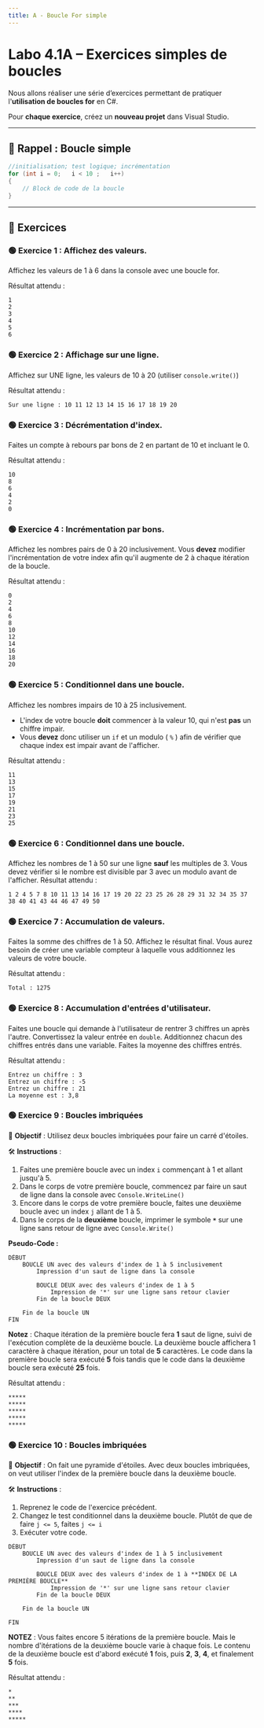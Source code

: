 ```yaml
---
title: A - Boucle For simple
---
```


# Labo 4.1A – Exercices simples de boucles

Nous allons réaliser une série d’exercices permettant de pratiquer l'**utilisation de boucles for** en C#.

Pour **chaque exercice**, créez un **nouveau projet** dans Visual Studio.

---

## 📌 Rappel : Boucle simple

```csharp
//initialisation; test logique; incrémentation  
for (int i = 0;   i < 10 ;   i++)
{
    // Block de code de la boucle
}
```



---

## 🧩 Exercices

### 🟢 Exercice 1 : Affichez des valeurs.
Affichez les valeurs de 1 à 6 dans la console avec une boucle for.

Résultat attendu :
```
1
2
3
4
5
6
```


### 🟢 Exercice 2 : Affichage sur une ligne.
Affichez sur UNE ligne, les valeurs de 10 à 20 (utiliser `console.write()`)

Résultat attendu :
```
Sur une ligne : 10 11 12 13 14 15 16 17 18 19 20
```

### 🟢 Exercice 3 : Décrémentation d'index.
Faites un compte à rebours par bons de 2 en partant de 10 et incluant le 0.

Résultat attendu :
```
10
8
6
4
2
0
```


### 🟢 Exercice 4 : Incrémentation par bons.
Affichez les nombres pairs de 0 à 20 inclusivement.
Vous **devez** modifier l'incrémentation de votre index afin qu'il augmente de 2 à chaque itération de la boucle.

Résultat attendu :
```
0
2
4
6
8
10
12
14
16
18
20
```

### 🟢 Exercice 5 : Conditionnel dans une boucle.
Affichez les nombres impairs de 10 à 25 inclusivement.
 * L'index de votre boucle **doit** commencer à la valeur 10, qui n'est **pas** un chiffre impair.
 * Vous **devez** donc utiliser un  `if` et un modulo ( `%` ) afin de vérifier que chaque index est impair avant de l'afficher.

Résultat attendu :
```
11
13
15
17
19
21
23
25
```

### 🟢 Exercice 6 : Conditionnel dans une boucle.
Affichez les nombres de 1 à 50 sur une ligne **sauf** les multiples de 3.
Vous devez vérifier si le nombre est divisible par 3 avec un modulo avant de l'afficher.
Résultat attendu :
```
1 2 4 5 7 8 10 11 13 14 16 17 19 20 22 23 25 26 28 29 31 32 34 35 37 38 40 41 43 44 46 47 49 50
```

### 🟢 Exercice 7 : Accumulation de valeurs.
Faites la somme des chiffres de 1 à 50.
Affichez le résultat final.
Vous aurez besoin de créer une variable compteur à laquelle vous additionnez les valeurs de votre boucle.

Résultat attendu :
```
Total : 1275
```

### 🟢 Exercice 8 : Accumulation d'entrées d'utilisateur.
Faites une boucle qui demande à l'utilisateur de rentrer 3 chiffres un après l'autre.
Convertissez la valeur entrée en `double`.
Additionnez chacun des chiffres entrés dans une variable.
Faites la moyenne des chiffres entrés.

Résultat attendu :
```
Entrez un chiffre : 3
Entrez un chiffre : -5
Entrez un chiffre : 21
La moyenne est : 3,8
```



### 🟢 Exercice 9 : Boucles imbriquées
🎯 **Objectif** : Utilisez deux boucles imbriquées pour faire un carré d'étoiles. 

🛠️ **Instructions** :
1. Faites une première boucle avec un index `i` commençant à 1 et allant jusqu'à 5.
2. Dans le corps de votre première boucle, commencez par faire un saut de ligne dans la console avec `Console.WriteLine()`
3. Encore dans le corps de votre première boucle, faites une deuxième boucle avec un index `j` allant de 1 à 5.
4. Dans le corps de la **deuxième** boucle, imprimer le symbole __`*`__ sur une ligne sans retour de ligne avec `Console.Write()`

**Pseudo-Code :**
```
DÉBUT
    BOUCLE UN avec des valeurs d'index de 1 à 5 inclusivement
        Impression d'un saut de ligne dans la console

        BOUCLE DEUX avec des valeurs d'index de 1 à 5
            Impression de '*' sur une ligne sans retour clavier
        Fin de la boucle DEUX

    Fin de la boucle UN
FIN
```
**Notez** : Chaque itération de la première boucle fera **1** saut de ligne, suivi de l'exécution complète de la deuxième boucle. La deuxième boucle affichera 1 caractère à chaque itération, pour un total de **5** caractères. Le code dans la première boucle sera exécuté **5** fois tandis que le code dans la deuxième boucle sera exécuté **25** fois.


Résultat attendu :
```
*****
*****
*****
*****
*****
```


### 🟢 Exercice 10 : Boucles imbriquées
🎯 **Objectif** : On fait une pyramide d'étoiles. Avec deux boucles imbriquées, on veut utiliser l'index de la première boucle dans la deuxième boucle. 

🛠️ **Instructions** :
1. Reprenez le code de l'exercice précédent.
2. Changez le test conditionnel dans la deuxième boucle. Plutôt de que de faire `j <= 5`, faites `j <= i`
3. Exécuter votre code.

```
DÉBUT
    BOUCLE UN avec des valeurs d'index de 1 à 5 inclusivement
        Impression d'un saut de ligne dans la console

        BOUCLE DEUX avec des valeurs d'index de 1 à **INDEX DE LA PREMIÈRE BOUCLE**
            Impression de '*' sur une ligne sans retour clavier
        Fin de la boucle DEUX

    Fin de la boucle UN

FIN
```

**NOTEZ** : Vous faites encore 5 itérations de la première boucle. Mais le nombre d'itérations de la deuxième boucle varie à chaque fois. Le contenu de la deuxième boucle est d'abord exécuté **1** fois, puis **2**, **3**, **4**, et finalement **5** fois.

Résultat attendu :
```
*
**
***
****
*****
```